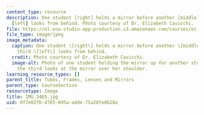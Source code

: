 ```yaml
---
content_type: resource
description: One student [right] holds a mirror before another [middle] while a third
  [left] looks from behind. Photo courtesy of Dr. Elizabeth Cavicchi.
file: https://ol-ocw-studio-app-production.s3.amazonaws.com/courses/ec-050-recreate-experiments-from-history-inform-the-future-from-the-past-galileo-january-iap-2010/0f7e02fbd765095aadde75a28fe8628a_IMG_3465.jpg
file_type: image/jpeg
image_metadata:
  caption: One student \[right\] holds a mirror before another \[middle\] while a
    third \[left\] looks from behind.
  credit: Photo courtesy of Dr. Elizabeth Cavicchi.
  image-alt: Photo of one student holding the mirror up for another student while
    the third looks at the mirror over her shoulder.
learning_resource_types: []
parent_title: Tubes, Frames, Lenses and Mirrors
parent_type: CourseSection
resourcetype: Image
title: IMG_3465.jpg
uid: 0f7e02fb-d765-095a-adde-75a28fe8628a
---
```

